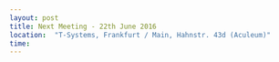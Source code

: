 ```yaml
---
layout: post
title: Next Meeting - 22th June 2016
location:  "T-Systems, Frankfurt / Main, Hahnstr. 43d (Aculeum)"
time:
---
```

